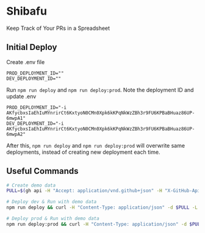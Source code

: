 # Shibafu

Keep Track of Your PRs in a Spreadsheet

## Initial Deploy

Create .env file

```
PROD_DEPLOYMENT_ID=""
DEV_DEPLOYMENT_ID=""
```

Run `npm run deploy` and `npm run deploy:prod`. Note the deployment ID and update .env

```
PROD_DEPLOYMENT_ID="-i AKfycbxsIaEhIuMYnrirCt6KxtyoN0CMn0Xpk6kKPqNkWzZBh3r9FU6KPBaBHuaz86UP-6mwpA1"
DEV_DEPLOYMENT_ID="-i AKfycbxsIaEhIuMYnrirCt6KxtyoN0CMn0Xpk6kKPqNkWzZBh3r9FU6KPBaBHuaz86UP-6mwpA2"
```

After this, `npm run deploy` and `npm run deploy:prod` will overwrite same deployments, instead of creating new deployment each time.

## Useful Commands

```bash
# Create demo data
PULL=$(gh api -H "Accept: application/vnd.github+json" -H "X-GitHub-Api-Version: 2022-11-28" repos/umihico/docker-selenium-lambda/pulls/176 | jq)

# Deploy dev & Run with demo data
npm run deploy && curl -H "Content-Type: application/json" -d $PULL -L "https://script.google.com/macros/s/$DEV_DEPLOYMENT_ID/exec"

# Deploy prod & Run with demo data
npm run deploy:prod && curl -H "Content-Type: application/json" -d $PULL -L "https://script.google.com/macros/s/$PROD_DEPLOYMENT_ID/exec"
```
